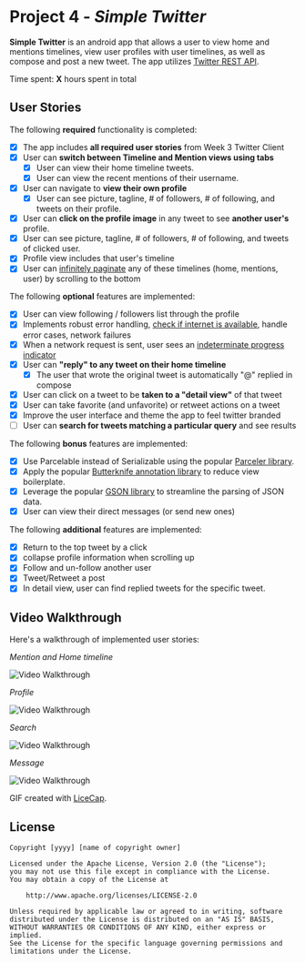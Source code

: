 # Project 4 - *Simple Twitter*

**Simple Twitter** is an android app that allows a user to view home and mentions timelines, view user profiles with user timelines, as well as compose and post a new tweet. The app utilizes [Twitter REST API](https://dev.twitter.com/rest/public).

Time spent: **X** hours spent in total

## User Stories

The following **required** functionality is completed:

* [x] The app includes **all required user stories** from Week 3 Twitter Client
* [x] User can **switch between Timeline and Mention views using tabs**
  * [x] User can view their home timeline tweets.
  * [x] User can view the recent mentions of their username.
* [x] User can navigate to **view their own profile**
  * [x] User can see picture, tagline, # of followers, # of following, and tweets on their profile.
* [x] User can **click on the profile image** in any tweet to see **another user's** profile.
 * [x] User can see picture, tagline, # of followers, # of following, and tweets of clicked user.
 * [x] Profile view includes that user's timeline
* [x] User can [infinitely paginate](http://guides.codepath.com/android/Endless-Scrolling-with-AdapterViews-and-RecyclerView) any of these timelines (home, mentions, user) by scrolling to the bottom

The following **optional** features are implemented:

* [x] User can view following / followers list through the profile
* [x] Implements robust error handling, [check if internet is available](http://guides.codepath.com/android/Sending-and-Managing-Network-Requests#checking-for-network-connectivity), handle error cases, network failures
* [x] When a network request is sent, user sees an [indeterminate progress indicator](http://guides.codepath.com/android/Handling-ProgressBars#progress-within-actionbar)
* [x] User can **"reply" to any tweet on their home timeline**
  * [x] The user that wrote the original tweet is automatically "@" replied in compose
* [x] User can click on a tweet to be **taken to a "detail view"** of that tweet
 * [x] User can take favorite (and unfavorite) or retweet actions on a tweet
* [x] Improve the user interface and theme the app to feel twitter branded
* [ ] User can **search for tweets matching a particular query** and see results

The following **bonus** features are implemented:

* [x] Use Parcelable instead of Serializable using the popular [Parceler library](http://guides.codepath.com/android/Using-Parceler).
* [x] Apply the popular [Butterknife annotation library](http://guides.codepath.com/android/Reducing-View-Boilerplate-with-Butterknife) to reduce view boilerplate.
* [x] Leverage the popular [GSON library](http://guides.codepath.com/android/Using-Android-Async-Http-Client#decoding-with-gson-library) to streamline the parsing of JSON data.
* [x] User can view their direct messages (or send new ones)

The following **additional** features are implemented:

* [x] Return to the top tweet by a click
* [x] collapse profile information when scrolling up
* [x] Follow and un-follow another user
* [x] Tweet/Retweet a post
* [x] In detail view, user can find replied tweets for the specific tweet. 

## Video Walkthrough 

Here's a walkthrough of implemented user stories:

*Mention and Home timeline*

<img src='https://github.com/sammsiontir/SimpleTwitter/blob/master/mention_home_timeline.gif' title='Mention and Home' width='' alt='Video Walkthrough' />

*Profile*

<img src='https://github.com/sammsiontir/SimpleTwitter/blob/master/profile.gif' title='Profile' width='' alt='Video Walkthrough' />

*Search*

<img src='https://github.com/sammsiontir/SimpleTwitter/blob/master/search.gif' title='Search' width='' alt='Video Walkthrough' />

*Message*

<img src='https://github.com/sammsiontir/SimpleTwitter/blob/master/message.gif' title='Search' width='' alt='Video Walkthrough' />


GIF created with [LiceCap](http://www.cockos.com/licecap/).


## License

    Copyright [yyyy] [name of copyright owner]

    Licensed under the Apache License, Version 2.0 (the "License");
    you may not use this file except in compliance with the License.
    You may obtain a copy of the License at

        http://www.apache.org/licenses/LICENSE-2.0

    Unless required by applicable law or agreed to in writing, software
    distributed under the License is distributed on an "AS IS" BASIS,
    WITHOUT WARRANTIES OR CONDITIONS OF ANY KIND, either express or implied.
    See the License for the specific language governing permissions and
    limitations under the License.
